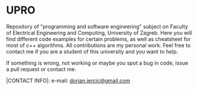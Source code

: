 # UPRO
Repository of "programming and software engineering" subject on Faculty of Electrical Engineering and Computing, University of Zagreb.
Here you will find different code examples for certain problems, as well as cheatsheet for most of c++ algorithms.
All contributions are my personal work. Feel free to contact me if you are a student of this university and you want to help.

If something is wrong, not working or maybe you spot a bug in code, issue a pull request or contact me.

|CONTACT INFO|:
e-mail: dorian.jercic@gmail.com
